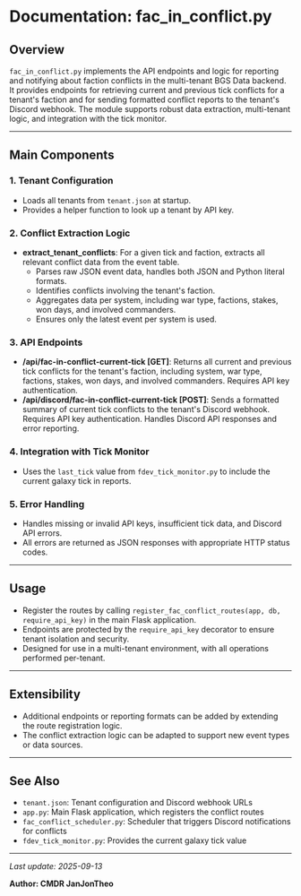 # Documentation: fac_in_conflict.py

## Overview

`fac_in_conflict.py` implements the API endpoints and logic for reporting and notifying about faction conflicts in the multi-tenant BGS Data backend. It provides endpoints for retrieving current and previous tick conflicts for a tenant's faction and for sending formatted conflict reports to the tenant's Discord webhook. The module supports robust data extraction, multi-tenant logic, and integration with the tick monitor.

---

## Main Components

### 1. Tenant Configuration
- Loads all tenants from `tenant.json` at startup.
- Provides a helper function to look up a tenant by API key.

### 2. Conflict Extraction Logic
- **extract_tenant_conflicts**: For a given tick and faction, extracts all relevant conflict data from the event table.
  - Parses raw JSON event data, handles both JSON and Python literal formats.
  - Identifies conflicts involving the tenant's faction.
  - Aggregates data per system, including war type, factions, stakes, won days, and involved commanders.
  - Ensures only the latest event per system is used.

### 3. API Endpoints
- **/api/fac-in-conflict-current-tick [GET]**: Returns all current and previous tick conflicts for the tenant's faction, including system, war type, factions, stakes, won days, and involved commanders. Requires API key authentication.
- **/api/discord/fac-in-conflict-current-tick [POST]**: Sends a formatted summary of current tick conflicts to the tenant's Discord webhook. Requires API key authentication. Handles Discord API responses and error reporting.

### 4. Integration with Tick Monitor
- Uses the `last_tick` value from `fdev_tick_monitor.py` to include the current galaxy tick in reports.

### 5. Error Handling
- Handles missing or invalid API keys, insufficient tick data, and Discord API errors.
- All errors are returned as JSON responses with appropriate HTTP status codes.

---

## Usage
- Register the routes by calling `register_fac_conflict_routes(app, db, require_api_key)` in the main Flask application.
- Endpoints are protected by the `require_api_key` decorator to ensure tenant isolation and security.
- Designed for use in a multi-tenant environment, with all operations performed per-tenant.

---

## Extensibility
- Additional endpoints or reporting formats can be added by extending the route registration logic.
- The conflict extraction logic can be adapted to support new event types or data sources.

---

## See Also
- `tenant.json`: Tenant configuration and Discord webhook URLs
- `app.py`: Main Flask application, which registers the conflict routes
- `fac_conflict_scheduler.py`: Scheduler that triggers Discord notifications for conflicts
- `fdev_tick_monitor.py`: Provides the current galaxy tick value

---

*Last update: 2025-09-13*

**Author: CMDR JanJonTheo**

